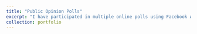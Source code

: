 ```yaml
---
title: "Public Opinion Polls"
excerpt: "I have participated in multiple online polls using Facebook Ads as a tool for research. I've applied segmentation by territory, sex, gender, nationality and used pixels for reaching a higher amount of answers.<br/><img src='/images/rsz_polls.jpg'>"
collection: portfolio
---
```

